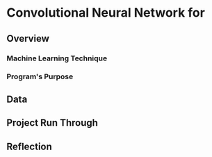# Convolutional Neural Network for 

## Overview

### Machine Learning Technique


### Program's Purpose

## Data


## Project Run Through


## Reflection
